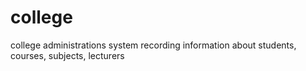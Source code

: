 # college
college administrations system recording information about students, courses, subjects, lecturers

